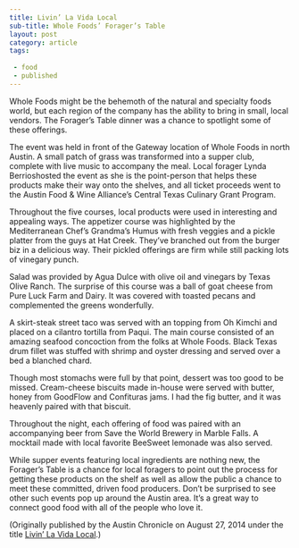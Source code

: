 ```yaml
---
title: Livin’ La Vida Local
sub-title: Whole Foods’ Forager’s Table
layout: post
category: article
tags:
 
 - food
 - published
---
```


Whole Foods might be the behemoth of the natural and specialty foods world, but each region of the company has the ability to bring in small, local vendors. The Forager’s Table dinner was a chance to spotlight some of these offerings.

The event was held in front of the Gateway location of Whole Foods in north Austin. A small patch of grass was transformed into a supper club, complete with live music to accompany the meal. Local forager Lynda Berrioshosted the event as she is the point-person that helps these products make their way onto the shelves, and all ticket proceeds went to the Austin Food & Wine Alliance’s Central Texas Culinary Grant Program.

Throughout the five courses, local products were used in interesting and appealing ways. The appetizer course was highlighted by the Mediterranean Chef’s Grandma’s Humus with fresh veggies and a pickle platter from the guys at Hat Creek. They’ve branched out from the burger biz in a delicious way. Their pickled offerings are firm while still packing lots of vinegary punch.

Salad was provided by Agua Dulce with olive oil and vinegars by Texas Olive Ranch. The surprise of this course was a ball of goat cheese from Pure Luck Farm and Dairy. It was covered with toasted pecans and complemented the greens wonderfully.

A skirt-steak street taco was served with an topping from Oh Kimchi and placed on a cilantro tortilla from Paqui. The main course consisted of an amazing seafood concoction from the folks at Whole Foods. Black Texas drum fillet was stuffed with shrimp and oyster dressing and served over a bed a blanched chard.

Though most stomachs were full by that point, dessert was too good to be missed. Cream-cheese biscuits made in-house were served with butter, honey from GoodFlow and Confituras jams. I had the fig butter, and it was heavenly paired with that biscuit.

Throughout the night, each offering of food was paired with an accompanying beer from Save the World Brewery in Marble Falls. A mocktail made with local favorite BeeSweet lemonade was also served.

While supper events featuring local ingredients are nothing new, the Forager’s Table is a chance for local foragers to point out the process for getting these products on the shelf as well as allow the public a chance to meet these committed, driven food producers. Don’t be surprised to see other such events pop up around the Austin area. It’s a great way to connect good food with all of the people who love it.

<!-- <a href="" target="blank">
  <img src="" alt="">
</a> -->

(Originally published by the Austin Chronicle on August 27, 2014 under the title [Livin’ La Vida Local](http://www.austinchronicle.com/daily/food/2014-08-27/livin-la-vida-local/).)